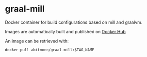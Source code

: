 # graal-mill
Docker container for build configurations based on mill and graalvm.

Images are automatically built and published on [Docker Hub](https://cloud.docker.com/repository/docker/abitmonn/graal-mill)

An image can be retrieved with:

    docker pull abitmonn/graal-mill:$TAG_NAME
